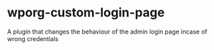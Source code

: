 # wporg-custom-login-page
 A plugin that changes the behaviour of the admin login page incase of wrong credentials
